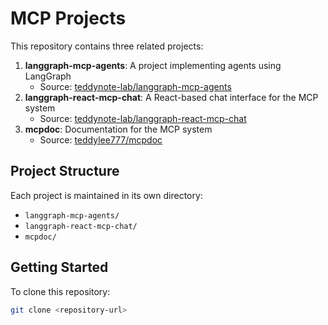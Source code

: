 # MCP Projects

This repository contains three related projects:

1. **langgraph-mcp-agents**: A project implementing agents using LangGraph
   - Source: [teddynote-lab/langgraph-mcp-agents](https://github.com/teddynote-lab/langgraph-mcp-agents)
2. **langgraph-react-mcp-chat**: A React-based chat interface for the MCP system
   - Source: [teddynote-lab/langgraph-react-mcp-chat](https://github.com/teddynote-lab/langgraph-react-mcp-chat)
3. **mcpdoc**: Documentation for the MCP system
   - Source: [teddylee777/mcpdoc](https://github.com/teddylee777/mcpdoc)

## Project Structure

Each project is maintained in its own directory:

- `langgraph-mcp-agents/`
- `langgraph-react-mcp-chat/`
- `mcpdoc/`

## Getting Started

To clone this repository:

```bash
git clone <repository-url>
``` 